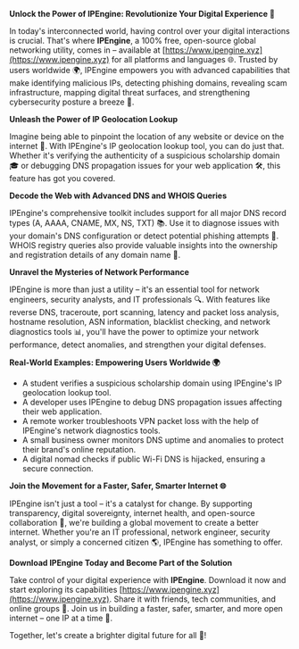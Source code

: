 **Unlock the Power of IPEngine: Revolutionize Your Digital Experience 🚀**

In today's interconnected world, having control over your digital interactions is crucial. That's where **IPEngine**, a 100% free, open-source global networking utility, comes in – available at [https://www.ipengine.xyz](https://www.ipengine.xyz) for all platforms and languages 🌐. Trusted by users worldwide 🌍, IPEngine empowers you with advanced capabilities that make identifying malicious IPs, detecting phishing domains, revealing scam infrastructure, mapping digital threat surfaces, and strengthening cybersecurity posture a breeze 🔐.

**Unleash the Power of IP Geolocation Lookup**

Imagine being able to pinpoint the location of any website or device on the internet 📍. With IPEngine's IP geolocation lookup tool, you can do just that. Whether it's verifying the authenticity of a suspicious scholarship domain 🎓 or debugging DNS propagation issues for your web application 🛠️, this feature has got you covered.

**Decode the Web with Advanced DNS and WHOIS Queries**

IPEngine's comprehensive toolkit includes support for all major DNS record types (A, AAAA, CNAME, MX, NS, TXT) 📚. Use it to diagnose issues with your domain's DNS configuration or detect potential phishing attempts 🚨. WHOIS registry queries also provide valuable insights into the ownership and registration details of any domain name 🔑.

**Unravel the Mysteries of Network Performance**

IPEngine is more than just a utility – it's an essential tool for network engineers, security analysts, and IT professionals 🔍. With features like reverse DNS, traceroute, port scanning, latency and packet loss analysis, hostname resolution, ASN information, blacklist checking, and network diagnostics tools 📊, you'll have the power to optimize your network performance, detect anomalies, and strengthen your digital defenses.

**Real-World Examples: Empowering Users Worldwide 🌍**

* A student verifies a suspicious scholarship domain using IPEngine's IP geolocation lookup tool.
* A developer uses IPEngine to debug DNS propagation issues affecting their web application.
* A remote worker troubleshoots VPN packet loss with the help of IPEngine's network diagnostics tools.
* A small business owner monitors DNS uptime and anomalies to protect their brand's online reputation.
* A digital nomad checks if public Wi-Fi DNS is hijacked, ensuring a secure connection.

**Join the Movement for a Faster, Safer, Smarter Internet 🌐**

IPEngine isn't just a tool – it's a catalyst for change. By supporting transparency, digital sovereignty, internet health, and open-source collaboration 🔗, we're building a global movement to create a better internet. Whether you're an IT professional, network engineer, security analyst, or simply a concerned citizen 🌎, IPEngine has something to offer.

**Download IPEngine Today and Become Part of the Solution**

Take control of your digital experience with **IPEngine**. Download it now and start exploring its capabilities [https://www.ipengine.xyz](https://www.ipengine.xyz). Share it with friends, tech communities, and online groups 🤝. Join us in building a faster, safer, smarter, and more open internet – one IP at a time 🔩.

Together, let's create a brighter digital future for all 🌟!